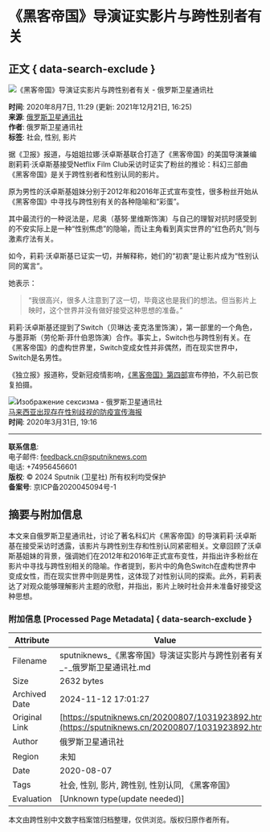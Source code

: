 # 《黑客帝国》导演证实影片与跨性别者有关

## 正文 { data-search-exclude }


![《黑客帝国》导演证实影片与跨性别者有关 - 俄罗斯卫星通讯社](https://cdn.sputniknews.cn/img/103028/81/1030288167_23:0:1177:649_600x0_80_0_0_09eac2f8e7ff709255466db3ec8a4719.jpg.webp)

**时间**: 2020年8月7日, 11:29 (更新: 2021年12月21日, 16:25)  
**来源**: [俄罗斯卫星通讯社](https://sputniknews.cn/20200807/1031923892.html)  
**作者**: 俄罗斯卫星通讯社  
**标签**: 社会, 性别, 影片

据《卫报》报道，与姐姐拉娜·沃卓斯基联合打造了《黑客帝国》的美国导演兼编剧莉莉·沃卓斯基接受Netflix Film Club采访时证实了粉丝的推论：科幻三部曲《黑客帝国》是关于跨性别者和性别认同的影片。  

原为男性的沃卓斯基姐妹分别于2012年和2016年正式宣布变性，很多粉丝开始从《黑客帝国》中寻找与跨性别有关的各种隐喻和“彩蛋”。  

其中最流行的一种说法是，尼奥（基努·里维斯饰演）与自己的理智对抗时感受到的不安实际上是一种“性别焦虑”的隐喻，而让主角看到真实世界的“红色药丸”则与激素疗法有关。  

如今，莉莉·沃卓斯基已证实一切，并解释称，她们的“初衷”是让影片成为“性别认同的寓言”。  

她表示：

> “我很高兴，很多人注意到了这一切，毕竟这也是我们的想法。但当影片上映时，这个世界并没有做好接受这种思想的准备。”  

莉莉·沃卓斯基还提到了Switch（贝琳达·麦克洛里饰演），第一部里的一个角色，与墨菲斯（劳伦斯·菲什伯恩饰演）合作。事实上，Switch也与跨性别有关。在《黑客帝国》的虚构世界里，Switch变成女性并非偶然，而在现实世界中，Switch是名男性。  

《独立报》报道称，受新冠疫情影响，[《黑客帝国》第四部](http://sputniknews.cn/entertainment/20200603/1031567180.html)宣布停拍，不久前已恢复拍摄。  

![Изображение сексизма  - 俄罗斯卫星通讯社](https://cdn.sputniknews.cn/img/102785/85/1027858505_0:74:1999:953_600x0_80_0_0_4c89685c7eeea9d467e208a8dde58af8.jpg.webp)  
[马来西亚出现存在性别歧视的防疫宣传海报](/20200331/1031125020.html "马来西亚出现存在性别歧视的防疫宣传海报")  
**时间**: 2020年3月31日, 19:16

---

**联系信息**:  
电子邮件: feedback.cn@sputniknews.com  
电话: +74956456601  
**版权**: © 2024 Sputnik (卫星社) 所有权利均受保护  
**备案号**: 京ICP备2020045094号-1  

## 摘要与附加信息

<!-- tcd_abstract -->
本文来自俄罗斯卫星通讯社，讨论了著名科幻片《黑客帝国》的导演莉莉·沃卓斯基在接受采访时透露，该影片与跨性别生存和性别认同紧密相关。文章回顾了沃卓斯基姐妹的背景，强调她们在2012年和2016年正式宣布变性，并指出许多粉丝在影片中寻找与跨性别相关的隐喻。作者提到，影片中的角色Switch在虚构世界中变成女性，而在现实世界中则是男性，这体现了对性别认同的探索。此外，莉莉表达了对观众能够理解影片主题的欣慰，并指出，影片上映时社会并未准备好接受这种思想。
<!-- tcd_abstract_end -->

### 附加信息 [Processed Page Metadata] { data-search-exclude }

| Attribute       | Value                                  |
|-----------------|----------------------------------------|
| Filename        | sputniknews_《黑客帝国》导演证实影片与跨性别者有关_-_俄罗斯卫星通讯社.md                             |
| Size            | 2632 bytes                           |
| Archived Date   | 2024-11-12 17:01:27                             |
| Original Link   | [https://sputniknews.cn/20200807/1031923892.html](https://sputniknews.cn/20200807/1031923892.html)                       |
| Author          | 俄罗斯卫星通讯社                               |
| Region          | 未知                               |
| Date            | 2020-08-07                                 |
| Tags            | 社会, 性别, 影片, 跨性别, 性别认同, 《黑客帝国》                                 |
| Evaluation            | [Unknown type(update needed)]                                 |
<!-- tcd_table_end -->

本文由跨性别中文数字档案馆归档整理，仅供浏览。版权归原作者所有。
